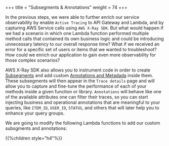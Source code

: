 +++
title = "Subsegments & Annotations"
weight = 74
+++

In the previous steps, we were able to further enrich our service observability by enable `Active Tracing` to API Gateway and Lambda, and by capturing AWS Service calls using `AWS X-Ray SDK`. But what would happen if we had a scenario in which one Lambda function performed multiple method calls that contained its own business logic and could be introducing unnecessary latency to our overall response time? What if we received an error for a specific set of users or items that we wanted to troubleshoot? How could we enrich our application to gain even more observability for those complex scenarios?

AWS X-Ray SDK also allows you to instrument code in order to create [Subsegments](https://docs.aws.amazon.com/xray/latest/devguide/xray-sdk-nodejs-subsegments.html) and add custom [Annotations and Metadada](https://docs.aws.amazon.com/xray/latest/devguide/xray-sdk-nodejs-segment.html) inside them. These subsegments will then appear in the `Trace details` page and will allow you to capture and fine-tune the performance of each of your methods inside a given function or library. `Annotations` will behave like one of the available attributes one can filter their traces, so you can start injecting business and operational annotations that are meaningful to your queries, like `ITEM_ID`, `USER_ID`, `STATUS`, and others that will later help you to enhance your query groups.  

We are going to modify the following Lambda functions to add our custom subsgments and annotations:

{{%children style="h4"%}}